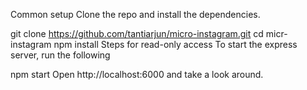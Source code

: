Common setup
Clone the repo and install the dependencies.

git clone https://github.com/tantiarjun/micro-instagram.git
cd micr-instagram
npm install
Steps for read-only access
To start the express server, run the following

npm  start
Open http://localhost:6000 and take a look around.

